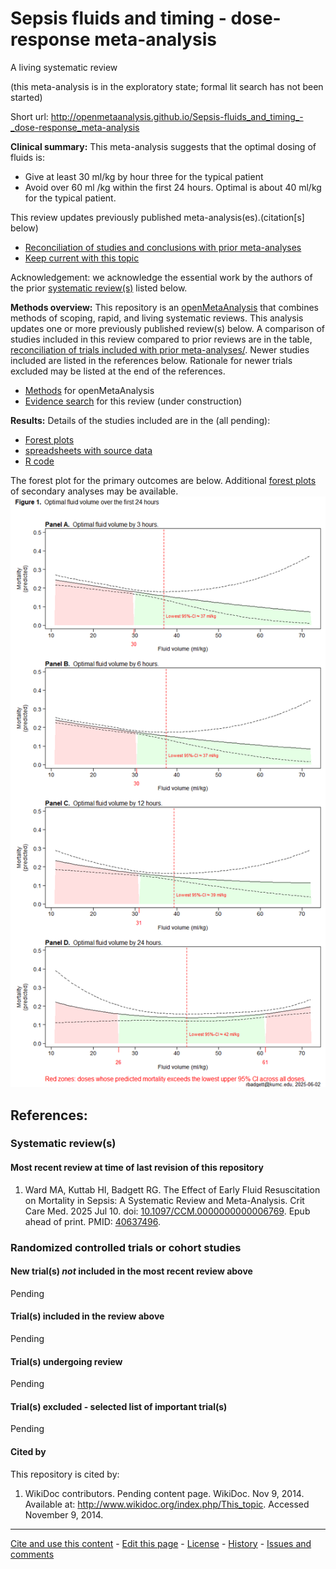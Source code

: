 Sepsis fluids and timing - dose-response meta-analysis
============================================
A living systematic review

(this meta-analysis is in the exploratory state; formal lit search has not been started)

Short url: http://openmetaanalysis.github.io/Sepsis-fluids_and_timing_-_dose-response_meta-analysis

**Clinical summary:** 
This meta-analysis suggests that the optimal dosing of fluids is:
* Give at least 30 ml/kg by hour three for the typical patient
* Avoid over 60 ml /kg within the first 24 hours. Optimal is about 40 ml/kg for the typical patient.
<!--
effectiveness of the clinical intervention *is* [moderate](https://training.cochrane.org/handbook/current/chapter-15#section-15-5-3-1). [Standarized mean differences](https://training.cochrane.org/handbook/current/chapter-15#section-15-3) betweeen intervention and control groups across outcomes range from x to y. 

Heterogeneity of results as measured by I<sup>2</sup> '[might not be important](https://training.cochrane.org/handbook/current/chapter-10#section-10-10-2)' at x% for all analyses; however very wide confidence intervals reflect the small number of studies and subjects. 

Meta-regression of common modulators (year of publication, study size, event rate in the control groups) has not been done due to the small number of studies.
-->
This review updates previously published meta-analysis(es).(citation[s] below)

* [Reconciliation of studies and conclusions with prior meta-analyses](files/reconciliation-tables/Reconciliation%20of%20studies%20and%20conclusions.pdf)
* [Keep current with this topic](files/searching/Keep-up.md)

Acknowledgement: we acknowledge the essential work by the authors of the prior [systematic review(s)](#systematic-reviews) listed below.

**Methods overview:** This repository is an [openMetaAnalysis](https://openmetaanalysis.github.io/) that combines methods of scoping, rapid, and living systematic reviews.  This analysis updates one or more previously published review(s) below. A comparison of studies included in this review compared to prior reviews are in the table, [reconciliation of trials included with prior meta-analyses/](files/reconciliation-tables/Reconciliation%20of%20studies.pdf). Newer studies included are listed in the references below. Rationale for newer trials excluded may be listed at the end of the references. 
* [Methods](http://openmetaanalysis.github.io/methods.html) for openMetaAnalysis
* [Evidence search](files/searching/evidence-search.md) for this review (under construction)

**Results:** Details of the studies included are in the (all pending):
* [Forest plots](../master/files/forest-plots)
* [spreadsheets with source data](files/data)
* [R code](files/code)
<!--
* [Reconciliation of studies and conclusions with prior meta-analyses](files/reconciliation-tables/Reconciliation%20of%20studies%20and%20conclusions.pdf) (under construction)
* [Description of studies (PICO table)](files/study-details/table-pico.pdf) (under construction)
* [Risk of bias assessment](files/study-details/table-bias.pdf) (under construction)
* [Network plots](../master/files/network) (optional)
-->

The forest plot for the primary outcomes are below. Additional [forest plots](files/forest-plots) of secondary analyses may be available. 
![Principle results](files/forest-plots/Outcome-Primary.png)

<!--
The meta-regression for the primary outcomes are below. Additional [meta-regressions](files/metaregression) of secondary analyses may be available. 
![Principle results for benefit](files/metaregression/Outcome-Primary.png "Principle results for benefit]")

The GRADE Profile is below. ![GRADE Profile](files/GRADE-profiles/Summary-of-findings-table.png "GRADE Profile")
-->
References:
----------------------------------

### Systematic review(s)
#### Most recent review at time of last revision of this repository
1. Ward MA, Kuttab HI, Badgett RG. The Effect of Early Fluid Resuscitation on Mortality in Sepsis: A Systematic Review and Meta-Analysis. Crit Care Med. 2025 Jul 10. doi: [10.1097/CCM.0000000000006769](http://dx.doi.org/10.1097/CCM.0000000000006769). Epub ahead of print. PMID: [40637496](http://pubmed.gov/40637496).

### Randomized controlled trials or cohort studies
#### New trial(s) *not* included in the most recent review above
Pending

#### Trial(s) included in the review above
Pending

#### Trial(s) undergoing review
Pending

#### Trial(s) excluded - selected list of important trial(s)
Pending

#### Cited by
This repository is cited by:

1. WikiDoc contributors. Pending content page. WikiDoc. Nov 9, 2014. Available at: http://www.wikidoc.org/index.php/This_topic. Accessed November 9, 2014. 

-------------------------------
[Cite and use this content](https://github.com/openMetaAnalysis/openMetaAnalysis.github.io/blob/master/reusing.MD)  - [Edit this page](../../edit/master/README.md) - [License](files/LICENSE.md) - [History](../../commits/master/README.md)  - 
[Issues and comments](../../issues?q=is%3Aboth+is%3Aissue)

